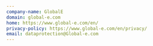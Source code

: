 ```yaml
---
company-name: GlobalE
domain: global-e.com
home: https://www.global-e.com/en/
privacy-policy: https://www.global-e.com/en/privacy/
email: dataprotection@Global-e.com
---
```




